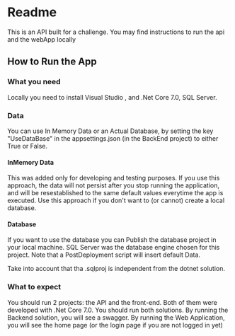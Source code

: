 # Readme

This is an API built for a challenge. You may find instructions to run the api and the webApp locally

## How to Run the App

### What you need
Locally you need to install Visual Studio , and .Net Core 7.0, SQL Server. 

### Data 
You can use In Memory Data or an Actual Database, by setting the key "UseDataBase" in the appsettings.json (in the BackEnd project) to either True or False.

#### InMemory Data

This was added only for developing and testing purposes. If you use this approach, the data will not persist after you stop running the application, and will be resestablished to the same default values everytime the app is executed. Use this approach if you don't want to (or cannot) create a local database.

#### Database
If you want to use the database you can Publish the database project in your local machine. SQL Server was the database engine chosen for this project. Note that a PostDeployment script will insert default Data.

Take into account that tha .sqlproj is independent from the dotnet solution. 

### What to expect
You should run 2 projects:  the API and the front-end. Both of them were developed with .Net Core 7.0. You should run both solutions. By running the Backend solution, you will see a swagger. By running the Web Application, you will see the home page (or the login page if you are not logged in yet)

